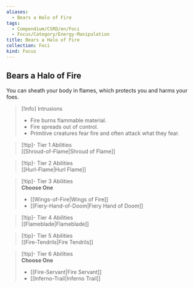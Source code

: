 ```yaml
---
aliases:
  - Bears a Halo of Fire
tags:
  - Compendium/CSRD/en/Foci
  - Focus/Category/Energy-Manipulation
title: Bears a Halo of Fire
collection: Foci
kind: Focus
---
```

## Bears a Halo of Fire  
You can sheath your body in flames, which protects you and harms your foes.  

>[!info] Intrusions  
>- Fire burns flammable material.  
>- Fire spreads out of control.  
>- Primitive creatures fear fire and often attack what they fear.  


>[!tip]- Tier 1 Abilities  
> [[Shroud-of-Flame|Shroud of Flame]]  


>[!tip]- Tier 2 Abilities  
> [[Hurl-Flame|Hurl Flame]]  


>[!tip]- Tier 3 Abilities  
> **Choose One**  
>- [[Wings-of-Fire|Wings of Fire]]  
>- [[Fiery-Hand-of-Doom|Fiery Hand of Doom]]  


>[!tip]- Tier 4 Abilities  
> [[Flameblade|Flameblade]]  


>[!tip]- Tier 5 Abilities  
> [[Fire-Tendrils|Fire Tendrils]]  


>[!tip]- Tier 6 Abilities  
> **Choose One**  
>- [[Fire-Servant|Fire Servant]]  
>- [[Inferno-Trail|Inferno Trail]]
